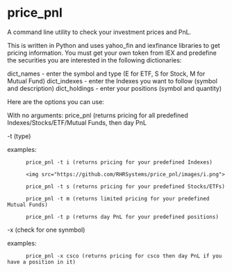 # price_pnl
A command line utility to check your investment prices and PnL.

This is written in Python and uses yahoo_fin and iexfinance libraries to get pricing information.  You must get your own token from IEX and predefine the securities you are interested in the following dictionaries:

dict_names - enter the symbol and type (E for ETF, S for Stock, M for Mutual Fund)
dict_indexes - enter the Indexes you want to follow (symbol and description)
dict_holdings - enter your positions (symbol and quantity)

Here are the options you can use:

With no arguments:
          price_pnl (returns pricing for all predefined Indexes/Stocks/ETF/Mutual Funds, then day PnL


-t (type)

examples:

          price_pnl -t i (returns pricing for your predefined Indexes)
          
          <img src="https://github.com/RHRSystems/price_pnl/images/i.png">
          
          price_pnl -t s (returns pricing for your predefined Stocks/ETFs)
          
          price_pnl -t m (returns limited pricing for your predefined Mutual Funds)
          
          price_pnl -t p (returns day PnL for your predefined positions)


-x (check for one synmbol)

examples:

          price_pnl -x csco (returns pricing for csco then day PnL if you have a position in it)
          
